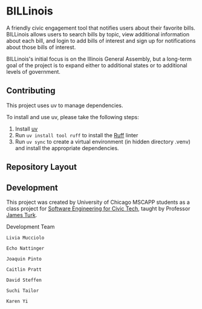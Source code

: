 # BILLinois

A friendly civic engagement tool that notifies users about their favorite bills. BILLinois allows users to search bills by topic, view additional information about each bill, and login to add bills of interest and sign up for notifications about those bills of interest.

BILLinois's initial focus is on the Illinois General Assembly, but a long-term goal of the project is to expand either to additional states or to additional levels of government.


## Contributing

This project uses uv to manage dependencies.

To install and use uv, please take the following steps:

1. Install [uv](https://docs.astral.sh/uv/getting-started/installation/)
2. Run `uv install tool ruff` to install the [Ruff](https://github.com/astral-sh/ruff) linter
3. Run `uv sync` to create a virtual environment (in hidden directory .venv) and install the appropriate dependencies.


## Repository Layout


## Development

This project was created by University of Chicago MSCAPP students as a class project for [Software Engineering for Civic Tech](https://capp30320.jpt.sh/), taught by Professor [James Turk](https://www.jpt.sh/).

Development Team

    Livia Mucciolo

    Echo Nattinger 

    Joaquin Pinto 

    Caitlin Pratt 
    
    David Steffen
    
    Suchi Tailor
    
    Karen Yi